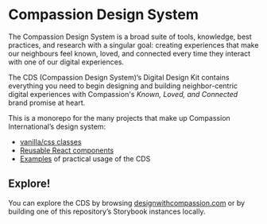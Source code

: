 # Compassion Design System

The Compassion Design System is a broad suite of tools, knowledge, best
practices, and research with a singular goal: creating experiences that make our
neighbours feel known, loved, and connected every time they interact with one of
our digital experiences.

The CDS (Compassion Design System)’s Digital Design Kit contains everything you
need to begin designing and building neighbor-centric digital experiences with
Compassion's _Known, Loved, and Connected_ brand promise at heart.

This is a monorepo for the many projects that make up Compassion International’s design system:

- [vanilla/css classes](packages/css)
- [Reusable React components](packages/react)
- [Examples](examples) of practical usage of the CDS

## Explore!

You can explore the CDS by browsing
[designwithcompassion.com](https://designwithcompassion.com) or by building one
of this repository’s Storybook instances locally.
